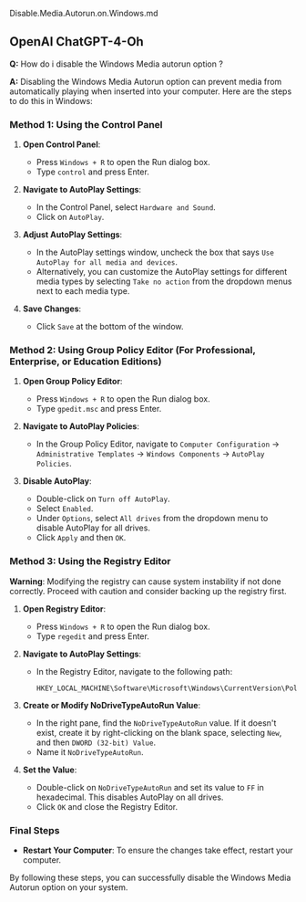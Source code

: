 Disable.Media.Autorun.on.Windows.md

## OpenAI ChatGPT-4-Oh

**Q:** How do i disable the Windows Media autorun option ?

**A:** Disabling the Windows Media Autorun option can prevent media from automatically playing when inserted into your computer. Here are the steps to do this in Windows:

### Method 1: Using the Control Panel

1. **Open Control Panel**:
   - Press `Windows + R` to open the Run dialog box.
   - Type `control` and press Enter.

2. **Navigate to AutoPlay Settings**:
   - In the Control Panel, select `Hardware and Sound`.
   - Click on `AutoPlay`.

3. **Adjust AutoPlay Settings**:
   - In the AutoPlay settings window, uncheck the box that says `Use AutoPlay for all media and devices`.
   - Alternatively, you can customize the AutoPlay settings for different media types by selecting `Take no action` from the dropdown menus next to each media type.

4. **Save Changes**:
   - Click `Save` at the bottom of the window.

### Method 2: Using Group Policy Editor (For Professional, Enterprise, or Education Editions)

1. **Open Group Policy Editor**:
   - Press `Windows + R` to open the Run dialog box.
   - Type `gpedit.msc` and press Enter.

2. **Navigate to AutoPlay Policies**:
   - In the Group Policy Editor, navigate to `Computer Configuration` -> `Administrative Templates` -> `Windows Components` -> `AutoPlay Policies`.

3. **Disable AutoPlay**:
   - Double-click on `Turn off AutoPlay`.
   - Select `Enabled`.
   - Under `Options`, select `All drives` from the dropdown menu to disable AutoPlay for all drives.
   - Click `Apply` and then `OK`.

### Method 3: Using the Registry Editor

**Warning**: Modifying the registry can cause system instability if not done correctly. Proceed with caution and consider backing up the registry first.

1. **Open Registry Editor**:
   - Press `Windows + R` to open the Run dialog box.
   - Type `regedit` and press Enter.

2. **Navigate to AutoPlay Settings**:
   - In the Registry Editor, navigate to the following path:
     ```
     HKEY_LOCAL_MACHINE\Software\Microsoft\Windows\CurrentVersion\Policies\Explorer
     ```

3. **Create or Modify NoDriveTypeAutoRun Value**:
   - In the right pane, find the `NoDriveTypeAutoRun` value. If it doesn't exist, create it by right-clicking on the blank space, selecting `New`, and then `DWORD (32-bit) Value`.
   - Name it `NoDriveTypeAutoRun`.

4. **Set the Value**:
   - Double-click on `NoDriveTypeAutoRun` and set its value to `FF` in hexadecimal. This disables AutoPlay on all drives.
   - Click `OK` and close the Registry Editor.

### Final Steps

- **Restart Your Computer**: To ensure the changes take effect, restart your computer.

By following these steps, you can successfully disable the Windows Media Autorun option on your system.
